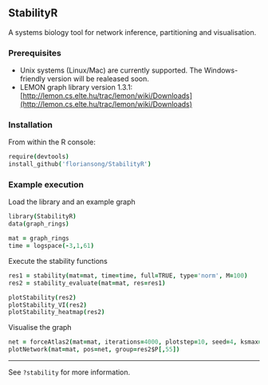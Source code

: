 ## StabilityR
A systems biology tool for network inference, partitioning and visualisation.

[//]: # (StabilityR is available at http://155.198.192.109:8080)

### Prerequisites

* Unix systems (Linux/Mac) are currently supported. The Windows-friendly version will be realeased soon.
* LEMON graph library version 1.3.1: [http://lemon.cs.elte.hu/trac/lemon/wiki/Downloads](http://lemon.cs.elte.hu/trac/lemon/wiki/Downloads)

[//]: # (Windows users, Rtools: https://cran.r-project.org/bin/windows/Rtools)

### Installation 

From within the R console:

```coffee
require(devtools)
install_github('floriansong/StabilityR')
```

### Example execution 

Load the library and an example graph

```coffee
library(StabilityR)
data(graph_rings)

mat = graph_rings
time = logspace(-3,1,61)
```

Execute the stability functions

```coffee
res1 = stability(mat=mat, time=time, full=TRUE, type='norm', M=100)
res2 = stability_evaluate(mat=mat, res=res1)

plotStability(res2)
plotStability_VI(res2)
plotStability_heatmap(res2)
```

Visualise the graph

```coffee
net = forceAtlas2(mat=mat, iterations=4000, plotstep=10, seed=4, ksmax=100)
plotNetwork(mat=mat, pos=net, group=res2$P[,55])
```

***
See `?stability` for more information.
